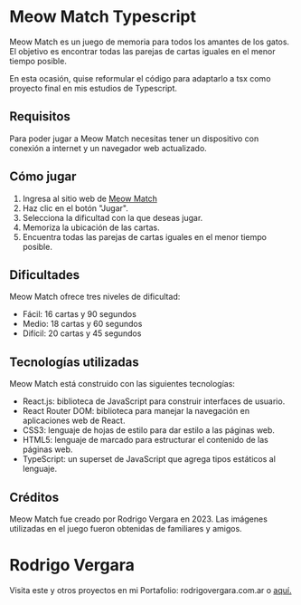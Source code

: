 # Meow Match Typescript

Meow Match es un juego de memoria para todos los amantes de los gatos. El objetivo es encontrar todas las parejas de cartas iguales en el menor tiempo posible.

En esta ocasión, quise reformular el código para adaptarlo a tsx como proyecto final en mis estudios de Typescript.

## Requisitos

Para poder jugar a Meow Match necesitas tener un dispositivo con conexión a internet y un navegador web actualizado.

## Cómo jugar

1.  Ingresa al sitio web de [Meow Match](https://meow-match.vercel.app/)
2.  Haz clic en el botón "Jugar".
3.  Selecciona la dificultad con la que deseas jugar.
4.  Memoriza la ubicación de las cartas.
5.  Encuentra todas las parejas de cartas iguales en el menor tiempo posible.

## Dificultades

Meow Match ofrece tres niveles de dificultad:

-   Fácil: 16 cartas y 90 segundos
-   Medio: 18 cartas y 60 segundos
-   Difícil: 20 cartas y 45 segundos

## Tecnologías utilizadas

Meow Match está construido con las siguientes tecnologías:

-   React.js: biblioteca de JavaScript para construir interfaces de usuario.
-   React Router DOM: biblioteca para manejar la navegación en aplicaciones web de React.
-   CSS3: lenguaje de hojas de estilo para dar estilo a las páginas web.
-   HTML5: lenguaje de marcado para estructurar el contenido de las páginas web.
-   TypeScript: un superset de JavaScript que agrega tipos estáticos al lenguaje.


## Créditos

Meow Match fue creado por Rodrigo Vergara en 2023. Las imágenes utilizadas en el juego fueron obtenidas de familiares y amigos.

# Rodrigo Vergara
Visita este y otros proyectos en mi Portafolio: rodrigovergara.com.ar
o [aquí.](https://www.rodrigovergara.com.ar)